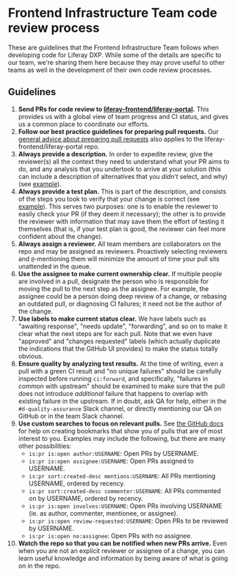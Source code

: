 # Frontend Infrastructure Team code review process

These are guidelines that the Frontend Infrastructure Team follows when developing code for Liferay DXP. While some of the details are specific to our team, we're sharing them here because they may prove useful to other teams as well in the development of their own code review processes.

## Guidelines

1. **Send PRs for code review to [liferay-frontend/liferay-portal](https://github.com/liferay-frontend/liferay-portal).** This provides us with a global view of team progress and CI status, and gives us a common place to coordinate our efforts.
2. **Follow our best practice guidelines for preparing pull requests.** Our [general advice about preparing pull requests](https://github.com/liferay/liferay-frontend-guidelines/blob/master/general/pull_requests.md) also applies to the liferay-frontend/liferay-portal repo.
3. **Always provide a description.** In order to expedite review, give the reviewer(s) all the context they need to understand what your PR aims to do, and any analysis that you undertook to arrive at your solution (this can include a description of alternatives that you _didn't_ select, and why) (see [example](https://github.com/liferay-frontend/liferay-portal/pull/2)).
4. **Always provide a test plan.** This is part of the description, and consists of the steps you took to verify that your change is correct (see [example](https://github.com/liferay-frontend/liferay-portal/pull/34)). This serves two purposes: one is to enable the reviewer to easily check your PR (if they deem it necessary); the other is to provide the reviewer with information that may save them the effort of testing it themselves (that is, if your test plan is good, the reviewer can feel more confident about the change).
5. **Always assign a reviewer.** All team members are collaborators on the repo and may be assigned as reviewers. Proactively selecting reviewers and `@`-mentioning them will minimize the amount of time your pull sits unattended in the queue.
6. **Use the assignee to make current ownership clear.** If multiple people are involved in a pull, designate the person who is responsible for moving the pull to the next step as the assignee. For example, the assignee could be a person doing deep review of a change, or rebasing an outdated pull, or diagnosing CI failures; it need not be the author of the change.
7. **Use labels to make current status clear.** We have labels such as "awaiting response", "needs update", "forwarding", and so on to make it clear what the next steps are for each pull. Note that we even have "approved" and "changes requested" labels (which actually duplicate the indications that the GitHub UI provides) to make the status totally obvious.
8. **Ensure quality by analyzing test results.** At the time of writing, even a pull with a green CI result and "no unique failures" should be carefully inspected before running `ci:forward`, and specifically, "failures in common with upstream" should be examined to make sure that the pull does not introduce _additional_ failure that happens to overlap with existing failure in the upstream. If in doubt, ask QA for help, either in the `#d-quality-assurance` Slack channel, or directly mentioning our QA on GitHub or in the team Slack channel.
9. **Use custom searches to focus on relevant pulls.** See [the GitHub docs](https://help.github.com/en/github/searching-for-information-on-github/searching-issues-and-pull-requests) for help on creating bookmarks that show you of pulls that are of most interest to you. Examples may include the following, but there are many other possibilities:
    - `is:pr is:open author:USERNAME`: Open PRs by USERNAME.
    - `is:pr is:open assignee:USERNAME`: Open PRs assigned to USERNAME.
    - `is:pr sort:created-desc mentions:USERNAME`: All PRs mentioning USERNAME, ordered by recency.
    - `is:pr sort:created-desc commenter:USERNAME`: All PRs commented on by USERNAME, ordered by recency.
    - `is:pr is:open involves:USERNAME`: Open PRs involving USERNAME (ie. as author, commenter, mentionee, or assignee).
    - `is:pr is:open review-requested:USERNAME`: Open PRs to be reviewed by USERNAME.
    - `is:pr is:open no:assignee`: Open PRs with no assignee.
10. **Watch the repo so that you can be notified when new PRs arrive.** Even when you are not an explicit reviewer or assignee of a change, you can learn useful knowledge and information by being aware of what is going on in the repo.

